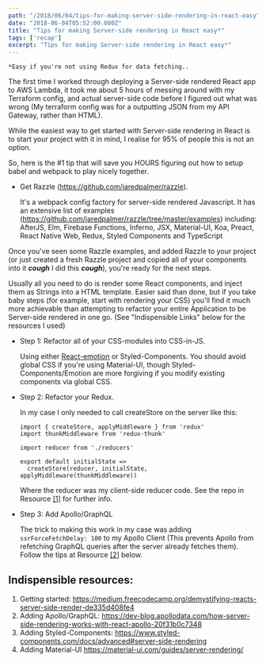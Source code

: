 ```yaml
---
path: "/2018/06/04/tips-for-making-server-side-rendering-in-react-easy"
date: "2018-06-04T05:52:00.000Z"
title: "Tips for making Server-side rendering in React easy*"
tags: ['recap']
excerpt: "Tips for making Server-side rendering in React easy*"
---
```


`*Easy if you're not using Redux for data fetching..`

The first time I worked through deploying a Server-side rendered React app to AWS Lambda, it took me about 5 hours of messing around with my Terraform config, and actual server-side code before I figured out what was wrong (My terraform config was for a outputting JSON from my API Gateway, rather than HTML).

While the easiest way to get started with Server-side rendering in React is to start your project with it in mind, I realise for 95% of people this is not an option.

So, here is the #1 tip that will save you HOURS figuring out how to setup babel and webpack to play nicely together.

* Get Razzle (https://github.com/jaredpalmer/razzle).

  It's a webpack config factory for server-side rendered Javascript. It has an extensive list of examples (https://github.com/jaredpalmer/razzle/tree/master/examples) including: AfterJS, Elm, Firebase Functions, Inferno, JSX, Material-UI, Koa, Preact, React Native Web, Redux, Styled Components and TypeScript

Once you've seen some Razzle examples, and added Razzle to your project (or just created a fresh Razzle project and copied all of your components into it <b>_cough_</b> I did this <b>_cough_</b>), you're ready for the next steps.

Usually all you need to do is render some React components, and inject them as Strings into a HTML template. Easier said than done, but if you take baby steps (for example, start with rendering your CSS) you'll find it much more achievable than attempting to refactor your entire Application to be Server-side rendered in one go. (See "Indispensible Links" below for the resources I used)

* Step 1: Refactor all of your CSS-modules into CSS-in-JS.

  Using either [React-emotion](https://emotion.sh) or Styled-Components. You should avoid global CSS if you're using Material-UI, though Styled-Components/Emotion are more forgiving if you modify existing components via global CSS.

* Step 2: Refactor your Redux.

  In my case I only needed to call createStore on the server like this:

  ```
  import { createStore, applyMiddleware } from 'redux'
  import thunkMiddleware from 'redux-thunk'

  import reducer from './reducers'

  export default initialState =>
    createStore(reducer, initialState, applyMiddleware(thunkMiddleware))
  ```

  Where the reducer was my client-side reducer code. See the repo in Resource [[1]](https://medium.freecodecamp.org/demystifying-reacts-server-side-render-de335d408fe4) for further info.

* Step 3: Add Apollo/GraphQL

  The trick to making this work in my case was adding `ssrForceFetchDelay: 100` to my Apollo Client (This prevents Apollo from refetching GraphQL queries after the server already fetches them). Follow the tips at Resource [[2]](https://dev-blog.apollodata.com/how-server-side-rendering-works-with-react-apollo-20f31b0c7348) below.

## Indispensible resources:

1.  Getting started:
    https://medium.freecodecamp.org/demystifying-reacts-server-side-render-de335d408fe4
2.  Adding Apollo/GraphQL:
    https://dev-blog.apollodata.com/how-server-side-rendering-works-with-react-apollo-20f31b0c7348
3.  Adding Styled-Components:
    https://www.styled-components.com/docs/advanced#server-side-rendering
4.  Adding Material-UI
    https://material-ui.com/guides/server-rendering/

